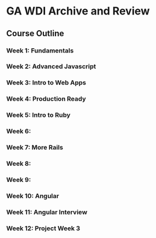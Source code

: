 # GA WDI Archive and Review

## Course Outline
### Week 1: Fundamentals
### Week 2: Advanced Javascript
### Week 3: Intro to Web Apps
### Week 4: Production Ready
### Week 5: Intro to Ruby
### Week 6: 
### Week 7: More Rails
### Week 8: 
### Week 9: 
### Week 10: Angular 
### Week 11: Angular Interview
### Week 12: Project Week 3